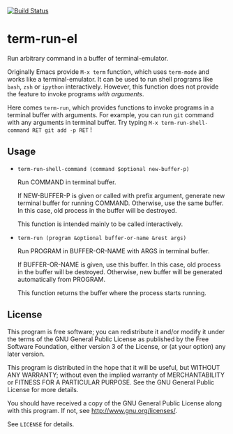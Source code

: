 [![Build Status](https://travis-ci.org/10sr/term-run-el.svg)](https://travis-ci.org/10sr/term-run-el)



term-run-el
===========

Run arbitrary command in a buffer of terminal-emulator.

Originally Emacs provide `M-x term` function, which uses `term-mode`
and works like a terminal-emulator.
It can be used to run shell programs like `bash`, `zsh` or `ipython`
interactively.
However, this function does not provide the feature to invoke programs *with
arguments*.

Here comes `term-run`, which provides functions to invoke programs in a
terminal buffer with arguments.
For example, you can run `git` command with any arguments in terminal buffer.
Try typing `M-x term-run-shell-command RET git add -p RET` !





Usage
-----


* `term-run-shell-command (command $optional new-buffer-p)`

  Run COMMAND in terminal buffer.

  If NEW-BUFFER-P is given or called with prefix argument, generate new
terminal buffer for running COMMAND.  Otherwise, use the same buffer.  In
this case, old process in the buffer will be destroyed.

  This function is intended mainly to be called interactively.


* `term-run (program &optional buffer-or-name &rest args)`

  Run PROGRAM in BUFFER-OR-NAME with ARGS in terminal buffer.

  If BUFFER-OR-NAME is given, use this buffer.  In this case, old process in
the buffer will be destroyed.  Otherwise, new buffer will be generated
automatically from PROGRAM.

  This function returns the buffer where the process starts running.




License
-------


This program is free software; you can redistribute it and/or modify
it under the terms of the GNU General Public License as published by
the Free Software Foundation, either version 3 of the License, or
(at your option) any later version.

This program is distributed in the hope that it will be useful,
but WITHOUT ANY WARRANTY; without even the implied warranty of
MERCHANTABILITY or FITNESS FOR A PARTICULAR PURPOSE.  See the
GNU General Public License for more details.

You should have received a copy of the GNU General Public License
along with this program.  If not, see <http://www.gnu.org/licenses/>.

See `LICENSE` for details.
